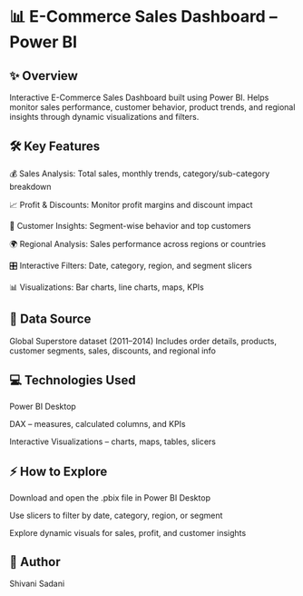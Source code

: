 # 📊 E-Commerce Sales Dashboard – Power BI

## ✨ Overview

Interactive E-Commerce Sales Dashboard built using Power BI. Helps monitor sales performance, customer behavior, product trends, and regional insights through dynamic visualizations and filters.

## 🛠 Key Features

💰 Sales Analysis: Total sales, monthly trends, category/sub-category breakdown

📈 Profit & Discounts: Monitor profit margins and discount impact

👥 Customer Insights: Segment-wise behavior and top customers

🌍 Regional Analysis: Sales performance across regions or countries

🎛 Interactive Filters: Date, category, region, and segment slicers

📊 Visualizations: Bar charts, line charts, maps, KPIs

## 📂 Data Source

Global Superstore dataset (2011–2014)
Includes order details, products, customer segments, sales, discounts, and regional info

## 💻 Technologies Used

Power BI Desktop

DAX – measures, calculated columns, and KPIs

Interactive Visualizations – charts, maps, tables, slicers

## ⚡ How to Explore

Download and open the .pbix file in Power BI Desktop

Use slicers to filter by date, category, region, or segment

Explore dynamic visuals for sales, profit, and customer insights

## 👤 Author

Shivani Sadani
